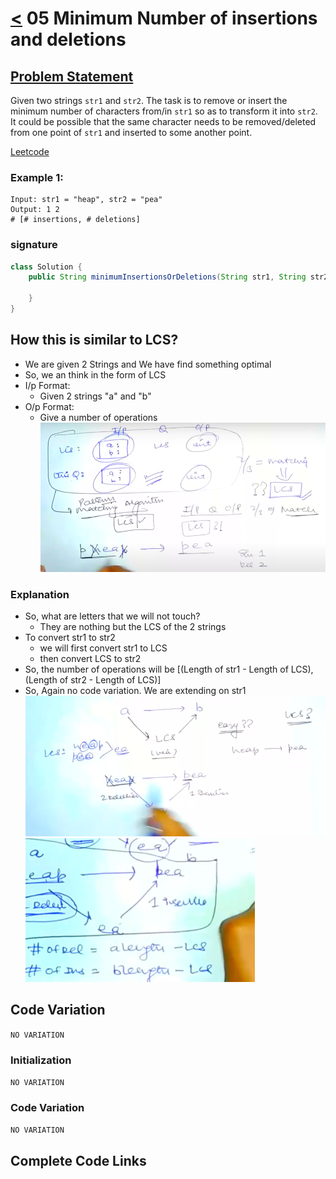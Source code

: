 # [<](../Readme.md) 05 Minimum Number of insertions and deletions

## [Problem Statement](https://www.geeksforgeeks.org/problems/minimum-number-of-deletions-and-insertions0209/1)
Given two strings `str1` and `str2`. The task is to remove or insert the minimum number of characters from/in `str1` so as to transform it into `str2`. 
It could be possible that the same character needs to be removed/deleted from one point of `str1` and inserted to some another point.

[Leetcode](https://leetcode.com/problems/delete-operation-for-two-strings/description/)

### Example 1:
```text
Input: str1 = "heap", str2 = "pea"
Output: 1 2
# [# insertions, # deletions]
```

### signature
```java
class Solution {
    public String minimumInsertionsOrDeletions(String str1, String str2) {

    }
}
```

## How this is similar to LCS?
- We are given 2 Strings and We have find something optimal
- So, we an think in the form of LCS
- I/p Format:
  - Given 2 strings "a" and "b"
- O/p Format:
  - Give a number of operations
![img.png](img.png)

### Explanation
- So, what are letters that we will not touch?
  - They are nothing but the LCS of the 2 strings
- To convert str1 to str2 
  - we will first convert str1 to LCS
  - then convert LCS to str2
- So, the number of operations will be [(Length of str1 - Length of LCS), (Length of str2 - Length of LCS)]
- So, Again no code variation. We are extending on str1
![img_1.png](img_1.png)
![img_2.png](img_2.png)

## Code Variation
```NO VARIATION```

### Initialization
```NO VARIATION```

### Code Variation
```NO VARIATION```

## Complete Code Links